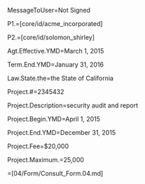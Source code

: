 MessageToUser=Not Signed

P1.=[core/id/acme_incorporated]

P2.=[core/id/solomon_shirley]

Agt.Effective.YMD=March 1, 2015

Term.End.YMD=January 31, 2016

Law.State.the=the State of California

Project.#=2345432

Project.Description=security audit and report

Project.Begin.YMD=April 1, 2015

Project.End.YMD=December 31, 2015

Project.Fee=$20,000

Project.Maximum.$=$25,000


=[04/Form/Consult_Form.04.md]  

